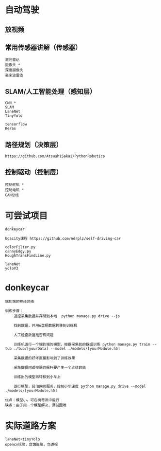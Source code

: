 # 自动驾驶

## 放视频

## 常用传感器讲解（传感器）
    激光雷达
    摄像头 *
    深度摄像头
    毫米波雷达

## SLAM/人工智能处理（感知层）
    CNN *
    SLAM
    LaneNet
    TinyYolo

    tensorflow
    Keras

## 路径规划（决策层）
    https://github.com/AtsushiSakai/PythonRobotics

## 控制驱动（控制层）
    控制舵机 *
    控制电机 *
    CAN总线


# 可尝试项目
    donkeycar
    
    Udacity课程 https://github.com/ndrplz/self-driving-car

    colorFilter.py
    cannyEdgy.py
    HoughTransFindLine.py

    laneNet
    yoloV3

# donkeycar
    端到端的神经网络

    训练步骤：
        遥控采集数据并存储到本地  python manage.py drive --js

        找到数据，并用u盘把数据转移到训练机

        人工检查数据是否有问题

        训练机运行一个端到端的模型，根据采集到的数据训练 python manage.py train --tub ./tub/[yourData] --model ./models/[yourModule.h5]

        采集数据的好坏直接影响到了训练效果

        采集数据时遥控器的摇杆要产生一个连续的值

        训练出的模型再转移到小车上

        运行模型，启动网页服务，控制小车速度 python manage.py drive --model ./models/[yourModule.h5]

    优点：模型小，可在树莓派中运行
    缺点：由于用一个模型解决，调试困难




# 实际道路方案
    laneNet+tinyYolo
    opencv轮廓，腐蚀膨胀，立透视


